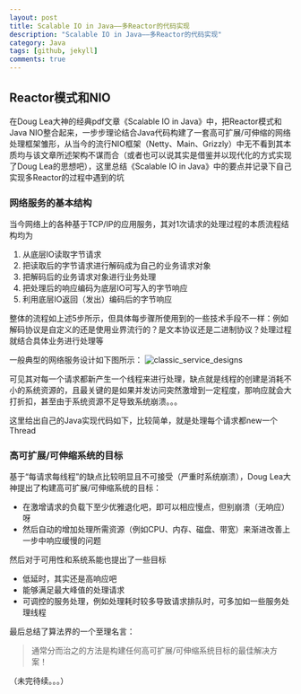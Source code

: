 ```yaml
---
layout: post
title: Scalable IO in Java——多Reactor的代码实现
description: "Scalable IO in Java——多Reactor的代码实现"
category: Java
tags: [github, jekyll]
comments: true
---
```


## Reactor模式和NIO
在Doug Lea大神的经典pdf文章《Scalable IO in Java》中，把Reactor模式和Java NIO整合起来，一步步理论结合Java代码构建了一套高可扩展/可伸缩的网络处理框架雏形，从当今的流行NIO框架（Netty、Main、Grizzly）中无不看到其本质均与该文章所述架构不谋而合（或者也可以说其实是借鉴并以现代化的方式实现了Doug Lea的思想吧），这里总结《Scalable IO in Java》中的要点并记录下自己实现多Reactor的过程中遇到的坑

### 网络服务的基本结构
当今网络上的各种基于TCP/IP的应用服务，其对1次请求的处理过程的本质流程结构均为

1. 从底层IO读取字节请求
2. 把读取后的字节请求进行解码成为自己的业务请求对象
3. 把解码后的业务请求对象进行业务处理
4. 把处理后的响应编码为底层IO可写入的字节响应
5. 利用底层IO返回（发出）编码后的字节响应

整体的流程如上述5步所示，但具体每步骤所使用到的一些技术手段不一样：例如解码协议是自定义的还是使用业界流行的？是文本协议还是二进制协议？处理过程就结合具体业务进行处理等

一般典型的网络服务设计如下图所示：
![classic_service_designs](http://cejdh.img46.wal8.com/img46/533449_20151202165458/144932454766.png)

可见其对每一个请求都新产生一个线程来进行处理，缺点就是线程的创建是消耗不小的系统资源的，且最关键的是如果并发访问突然激增到一定程度，那响应就会大打折扣，甚至由于系统资源不足导致系统崩溃。。。

这里给出自己的Java实现代码如下，比较简单，就是处理每个请求都new一个Thread

### 高可扩展/可伸缩系统的目标
基于“每请求每线程”的缺点比较明显且不可接受（严重时系统崩溃），Doug Lea大神提出了构建高可扩展/可伸缩系统的目标：

* 在激增请求的负载下至少优雅退化吧，即可以相应慢点，但别崩溃（无响应）呀
* 然后自动的增加处理所需资源（例如CPU、内存、磁盘、带宽）来渐进改善上一步中响应缓慢的问题

然后对于可用性和系统系能也提出了一些目标

* 低延时，其实还是高响应吧
* 能够满足最大峰值的处理请求
* 可调控的服务处理，例如处理耗时较多导致请求排队时，可多加如一些服务处理线程

最后总结了算法界的一个至理名言：
> 通常分而治之的方法是构建任何高可扩展/可伸缩系统目标的最佳解决方案！

（未完待续。。。）
